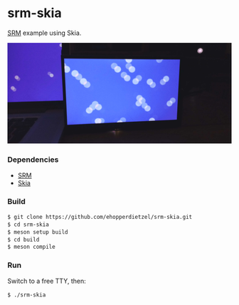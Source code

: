 # srm-skia

[SRM](https://github.com/CuarzoSoftware/SRM) example using Skia.

![](demo.jpg)

### Dependencies

- [SRM](https://github.com/CuarzoSoftware/SRM)
- [Skia](https://github.com/CuarzoSoftware/Skia)

### Build

```bash
$ git clone https://github.com/ehopperdietzel/srm-skia.git
$ cd srm-skia
$ meson setup build
$ cd build
$ meson compile
```

### Run

Switch to a free TTY, then:

```bash
$ ./srm-skia
```
